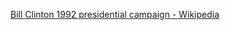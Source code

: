 ﻿[Bill Clinton 1992 presidential campaign - Wikipedia](https://en.wikipedia.org/wiki/Bill_Clinton_1992_presidential_campaign)